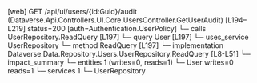 [web] GET /api/ui/users/{id:Guid}/audit  (Dataverse.Api.Controllers.UI.Core.UsersController.GetUserAudit)  [L194–L219] status=200 [auth=Authentication.UserPolicy]
  └─ calls UserRepository.ReadQuery [L197]
  └─ query User [L197]
  └─ uses_service UserRepository
    └─ method ReadQuery [L197]
      └─ implementation Dataverse.Data.Repository.Users.UserRepository.ReadQuery [L8-L51]
  └─ impact_summary
    └─ entities 1 (writes=0, reads=1)
      └─ User writes=0 reads=1
    └─ services 1
      └─ UserRepository

